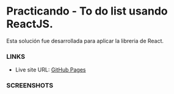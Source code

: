 # Practicando - To do list usando ReactJS.

Esta solución fue desarrollada para aplicar la libreria de React.

### LINKS

- Live site URL: [GitHub Pages](https://jairoatoche.github.io/to-do-list/)

### SCREENSHOTS

